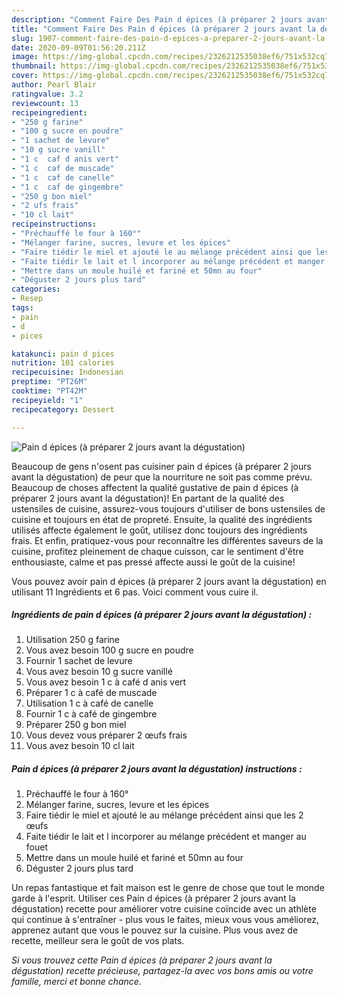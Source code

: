 ```yaml
---
description: "Comment Faire Des Pain d épices (à préparer 2 jours avant la dégustation)"
title: "Comment Faire Des Pain d épices (à préparer 2 jours avant la dégustation)"
slug: 1907-comment-faire-des-pain-d-epices-a-preparer-2-jours-avant-la-degustation
date: 2020-09-09T01:56:20.211Z
image: https://img-global.cpcdn.com/recipes/2326212535038ef6/751x532cq70/pain-d-epices-a-preparer-2-jours-avant-la-degustation-photo-principale-de-la-recette.jpg
thumbnail: https://img-global.cpcdn.com/recipes/2326212535038ef6/751x532cq70/pain-d-epices-a-preparer-2-jours-avant-la-degustation-photo-principale-de-la-recette.jpg
cover: https://img-global.cpcdn.com/recipes/2326212535038ef6/751x532cq70/pain-d-epices-a-preparer-2-jours-avant-la-degustation-photo-principale-de-la-recette.jpg
author: Pearl Blair
ratingvalue: 3.2
reviewcount: 13
recipeingredient:
- "250 g farine"
- "100 g sucre en poudre"
- "1 sachet de levure"
- "10 g sucre vanill"
- "1 c  caf d anis vert"
- "1 c  caf de muscade"
- "1 c  caf de canelle"
- "1 c  caf de gingembre"
- "250 g bon miel"
- "2 ufs frais"
- "10 cl lait"
recipeinstructions:
- "Préchauffé le four à 160°"
- "Mélanger farine, sucres, levure et les épices"
- "Faire tiédir le miel et ajouté le au mélange précédent ainsi que les 2 œufs"
- "Faite tiédir le lait et l incorporer au mélange précédent et manger au fouet"
- "Mettre dans un moule huilé et fariné et 50mn au four"
- "Déguster 2 jours plus tard"
categories:
- Resep
tags:
- pain
- d
- pices

katakunci: pain d pices 
nutrition: 101 calories
recipecuisine: Indonesian
preptime: "PT26M"
cooktime: "PT42M"
recipeyield: "1"
recipecategory: Dessert

---
```



![Pain d épices (à préparer 2 jours avant la dégustation)](https://img-global.cpcdn.com/recipes/2326212535038ef6/751x532cq70/pain-d-epices-a-preparer-2-jours-avant-la-degustation-photo-principale-de-la-recette.jpg)

Beaucoup de gens n'osent pas cuisiner pain d épices (à préparer 2 jours avant la dégustation) de peur que la nourriture ne soit pas comme prévu. Beaucoup de choses affectent la qualité gustative de pain d épices (à préparer 2 jours avant la dégustation)! En partant de la qualité des ustensiles de cuisine, assurez-vous toujours d'utiliser de bons ustensiles de cuisine et toujours en état de propreté. Ensuite, la qualité des ingrédients utilisés affecte également le goût, utilisez donc toujours des ingrédients frais. Et enfin, pratiquez-vous pour reconnaître les différentes saveurs de la cuisine, profitez pleinement de chaque cuisson, car le sentiment d'être enthousiaste, calme et pas pressé affecte aussi le goût de la cuisine!

<!--inarticleads1-->

Vous pouvez avoir pain d épices (à préparer 2 jours avant la dégustation) en utilisant 11 Ingrédients et 6 pas. Voici comment vous cuire il.

##### Ingrédients de pain d épices (à préparer 2 jours avant la dégustation) :

1. Utilisation 250 g farine
1. Vous avez besoin 100 g sucre en poudre
1. Fournir 1 sachet de levure
1. Vous avez besoin 10 g sucre vanillé
1. Vous avez besoin 1 c à café d anis vert
1. Préparer 1 c à café de muscade
1. Utilisation 1 c à café de canelle
1. Fournir 1 c à café de gingembre
1. Préparer 250 g bon miel
1. Vous devez vous préparer 2 œufs frais
1. Vous avez besoin 10 cl lait




<!--inarticleads2-->

##### Pain d épices (à préparer 2 jours avant la dégustation) instructions :

1. Préchauffé le four à 160°
1. Mélanger farine, sucres, levure et les épices
1. Faire tiédir le miel et ajouté le au mélange précédent ainsi que les 2 œufs
1. Faite tiédir le lait et l incorporer au mélange précédent et manger au fouet
1. Mettre dans un moule huilé et fariné et 50mn au four
1. Déguster 2 jours plus tard




<!--inarticleads1-->

<p>
Un repas fantastique et fait maison est le genre de chose que tout le monde garde à l'esprit. Utiliser ces Pain d épices (à préparer 2 jours avant la dégustation) recette pour améliorer votre cuisine coïncide avec un athlète qui continue à s'entraîner - plus vous le faites, mieux vous vous améliorez, apprenez autant que vous le pouvez sur la cuisine. Plus vous avez de recette, meilleur sera le goût de vos plats.
</p>

<p>
<i>Si vous trouvez cette Pain d épices (à préparer 2 jours avant la dégustation) recette précieuse, partagez-la avec vos bons amis ou votre famille, merci et bonne chance.</i>
</p>
